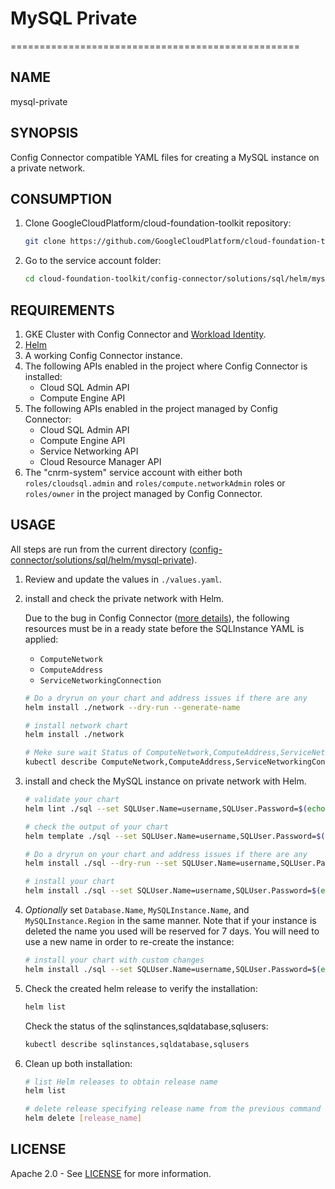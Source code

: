 # MySQL Private

==================================================

## NAME

  mysql-private

## SYNOPSIS

  Config Connector compatible YAML files for creating a MySQL instance on a private network.

## CONSUMPTION

  1. Clone GoogleCloudPlatform/cloud-foundation-toolkit repository:

      ```bash
      git clone https://github.com/GoogleCloudPlatform/cloud-foundation-toolkit.git
      ```

  1. Go to the service account folder:

      ```bash
      cd cloud-foundation-toolkit/config-connector/solutions/sql/helm/mysql-private
      ```

## REQUIREMENTS

1. GKE Cluster with Config Connector and [Workload Identity](https://cloud.google.com/kubernetes-engine/docs/how-to/workload-identity#enable_workload_identity_on_a_new_cluster).
1. [Helm](../../../README.md#helm)
1. A working Config Connector instance.
1. The following APIs enabled in the project where Config Connector is installed:
      -   Cloud SQL Admin API
      -   Compute Engine API
1. The following APIs enabled in the project managed by Config Connector:
      -   Cloud SQL Admin API
      -   Compute Engine API
      -   Service Networking API
      -   Cloud Resource Manager API
1. The "cnrm-system" service account with either both `roles/cloudsql.admin` and
 `roles/compute.networkAdmin` roles or `roles/owner` in the project managed by Config Connector.

## USAGE

All steps are run from the current directory ([config-connector/solutions/sql/helm/mysql-private](.)).

1. Review and update the values in `./values.yaml`.

1. install and check the private network with Helm.

    Due to the bug in Config Connector ([more details](https://github.com/GoogleCloudPlatform/k8s-config-connector/issues/148)), the following resources must be in a ready state before the SQLInstance YAML is applied:
    - `ComputeNetwork`
    - `ComputeAddress`
    - `ServiceNetworkingConnection`

    ```bash
    # Do a dryrun on your chart and address issues if there are any
    helm install ./network --dry-run --generate-name

    # install network chart
    helm install ./network

    # Meke sure wait Status of ComputeNetwork,ComputeAddress,ServiceNetworkingConnection is Ready
    kubectl describe ComputeNetwork,ComputeAddress,ServiceNetworkingConnection
    ```

1. install and check the MySQL instance on private network with Helm.

    ```bash
    # validate your chart
    helm lint ./sql --set SQLUser.Name=username,SQLUser.Password=$(echo -n 'your-password' | base64)

    # check the output of your chart
    helm template ./sql --set SQLUser.Name=username,SQLUser.Password=$(echo -n 'your-password' | base64)

    # Do a dryrun on your chart and address issues if there are any
    helm install ./sql --dry-run --set SQLUser.Name=username,SQLUser.Password=$(echo -n 'your-password' | base64) --generate-name

    # install your chart
    helm install ./sql --set SQLUser.Name=username,SQLUser.Password=$(echo -n 'your-password' | base64) --generate-name
    ```

1. _Optionally_ set `Database.Name`, `MySQLInstance.Name`, and `MySQLInstance.Region` in the same
manner. Note that if your instance is deleted the name you used will be
reserved for 7 days. You will need to use a new name in order to re-create the
instance:
    ```bash
    # install your chart with custom changes
    helm install ./sql --set SQLUser.Name=username,SQLUser.Password=$(echo -n 'your-password' | base64),Database.Name=mysql-private-databasename,MySQLInstance.Name=mysql-private-instancename,MySQLInstance.Region=us-west1 --generate-name
    ```

1. Check the created helm release to verify the installation:
    ```bash
    helm list
    ```
    Check the status of the sqlinstances,sqldatabase,sqlusers:
    ```bash
    kubectl describe sqlinstances,sqldatabase,sqlusers
    ```

1. Clean up both installation:

    ```bash
    # list Helm releases to obtain release name
    helm list

    # delete release specifying release name from the previous command output.
    helm delete [release_name]
    ```

## LICENSE

Apache 2.0 - See [LICENSE](/LICENSE) for more information.
